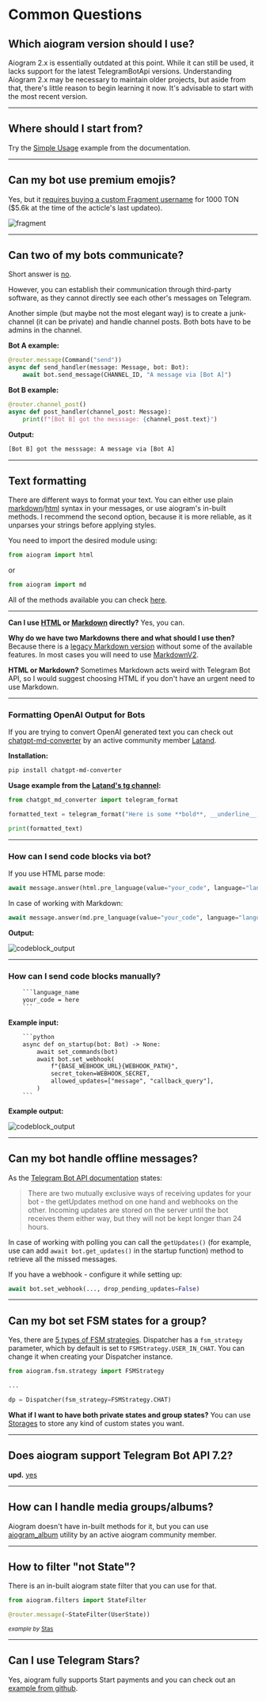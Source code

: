 # Common Questions

## Which aiogram version should I use?

Aiogram 2.x is essentially outdated at this point. While it can still be used, it lacks support for the latest TelegramBotApi versions. Understanding Aiogram 2.x may be necessary to maintain older projects, but aside from that, there's little reason to begin learning it now. It's advisable to start with the most recent version.

---

## Where should I start from?

Try the [Simple Usage](https://docs.aiogram.dev/en/latest/#simple-usage) example from the documentation.

---

## Can my bot use premium emojis?

Yes, but it [requires buying a custom Fragment username](https://fragment.com/my/assets) for 1000 TON ($5.6k at the time of the acticle's last updateo).

![fragment](images/fragment.webp)

---

## Can two of my bots communicate?

Short answer is [no](https://core.telegram.org/bots/faq#why-doesn-39t-my-bot-see-messages-from-other-bots).

However, you can establish their communication through third-party software, as they cannot directly see each other's messages on Telegram.

Another simple (but maybe not the most elegant way) is to create a junk-channel (it can be private) and handle channel posts. Both bots have to be admins in the channel.

**Bot A example:**

```python
@router.message(Command("send"))
async def send_handler(message: Message, bot: Bot):
    await bot.send_message(CHANNEL_ID, "A message via [Bot A]")
```

**Bot B example:**

```python
@router.channel_post()
async def post_handler(channel_post: Message):
    print(f"[Bot B] got the messsage: {channel_post.text}")
```

**Output:**

```txt
[Bot B] got the messsage: A message via [Bot A]
```

---

## Text formatting

There are different ways to format your text. You can either use plain [markdown](https://core.telegram.org/bots/api#markdownv2-style)/[html](https://core.telegram.org/bots/api#html-style) syntax in your messages, or use aiogram's in-built methods. I recommend the second option, because it is more reliable, as it unparses your strings before applying styles.

You need to import the desired module using:

```python
from aiogram import html
```

or

```python
from aiogram import md
```

All of the methods available you can check [here](https://github.com/aiogram/aiogram/blob/acf52f468cae79b3511c2939cf39a801fa47f9f3/aiogram/utils/text_decorations.py#L127-L173).

---

**Can I use [HTML](https://core.telegram.org/bots/api#html-style) or [Markdown](https://core.telegram.org/bots/api#markdownv2-style) directly?** Yes, you can.

**Why do we have two Markdowns there and what should I use then?** Because there is a [legacy Markdown version](https://core.telegram.org/bots/api#markdown-style) without some of the available features. In most cases you will need to use [MarkdownV2](https://core.telegram.org/bots/api#markdownv2-style).

**HTML or Markdown?** Sometimes Markdown acts weird with Telegram Bot API, so I would suggest choosing HTML if you don't have an urgent need to use Markdown.

---

### Formatting OpenAI Output for Bots

If you are trying to convert OpenAI generated text you can check out [chatgpt-md-converter](https://pypi.org/project/chatgpt-md-converter/) by an active community member [Latand](https://github.com/Latand).

**Installation:**

```sh
pip install chatgpt-md-converter
```

**Usage example from the [Latand's tg channel](https://t.me/botfatherdev):**

```python
from chatgpt_md_converter import telegram_format

formatted_text = telegram_format("Here is some **bold**, __underline__, and `inline code`.\n```python\nprint('Hello, world!')\n")

print(formatted_text)

```

---

### How can I send code blocks via bot?

If you use HTML parse mode:

```python
await message.answer(html.pre_language(value="your_code", language="language_name"))
```

In case of working with Markdown:

```python
await message.answer(md.pre_language(value="your_code", language="language_name"))
```

**Output:**

![codeblock_output](images/codeblock.webp)

---

### How can I send code blocks manually?

```txt
    ```language_name
    your_code = here
    ```
```

**Example input:**

```txt
    ```python
    async def on_startup(bot: Bot) -> None:
        await set_commands(bot)
        await bot.set_webhook(
            f"{BASE_WEBHOOK_URL}{WEBHOOK_PATH}",
            secret_token=WEBHOOK_SECRET,
            allowed_updates=["message", "callback_query"],
        )
    ```
```

**Example output:**

![codeblock_output](images/codeblock_manual.webp)

---

## Can my bot handle offline messages?

As the [Telegram Bot API documentation](https://core.telegram.org/bots/api#getting-updates) states:

> There are two mutually exclusive ways of receiving updates for your bot - the getUpdates method on one hand and webhooks on the other. Incoming updates are stored on the server until the bot receives them either way, but they will not be kept longer than 24 hours.

In case of working with polling you can call the `getUpdates()` (for example, use can add `await bot.get_updates()` in the startup function) method to retrieve all the missed messages.

If you have a webhook - configure it while setting up:

```python
await bot.set_webhook(..., drop_pending_updates=False)
```

---

## Can my bot set FSM states for a group?

Yes, there are [5 types of FSM strategies](https://github.com/aiogram/aiogram/blob/acf52f468cae79b3511c2939cf39a801fa47f9f3/aiogram/fsm/strategy.py#L5-L10). Dispatcher has a `fsm_strategy` parameter, which by default is set to `FSMStrategy.USER_IN_CHAT`. You can change it when creating your Dispatcher instance.

```python
from aiogram.fsm.strategy import FSMStrategy

...

dp = Dispatcher(fsm_strategy=FSMStrategy.CHAT)
```

**What if I want to have both private states and group states?** You can use [Storages](https://docs.aiogram.dev/en/latest/dispatcher/finite_state_machine/storages.html) to store any kind of custom states you want.

---

## Does aiogram support Telegram Bot API 7.2?

**upd.** [yes](https://t.me/aiogram_live/105)

---

## How can I handle media groups/albums?

Aiogram doesn't have in-built methods for it, but you can use [aiogram_album](https://github.com/RootShinobi/aiogram_album) utility by an active aiogram community member.

---

## How to filter "not State"?

There is an in-built aiogram state filter that you can use for that.

```python
from aiogram.filters import StateFilter

@router.message(~StateFilter(UserState))
```

<sub>*example by* [Stas](https://t.me/plutodis)</sub>

---

## Can I use Telegram Stars?

Yes, aiogram fully supports Start payments and you can check out an [example from github](https://github.com/aiogram/aiogram/blob/dev-3.x/examples/stars_invoice.py).

